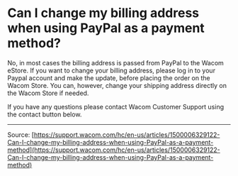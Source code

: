 # Can I change my billing address when using PayPal as a payment method?

No, in most cases the billing address is passed from PayPal to the Wacom eStore. If you want to change your billing address, please log in to your Paypal account and make the update, before placing the order on the Wacom Store. You can, however, change your shipping address directly on the Wacom Store if needed.


If you have any questions please contact Wacom Customer Support using the contact button below.

---
Source: [https://support.wacom.com/hc/en-us/articles/1500006329122-Can-I-change-my-billing-address-when-using-PayPal-as-a-payment-method](https://support.wacom.com/hc/en-us/articles/1500006329122-Can-I-change-my-billing-address-when-using-PayPal-as-a-payment-method)
